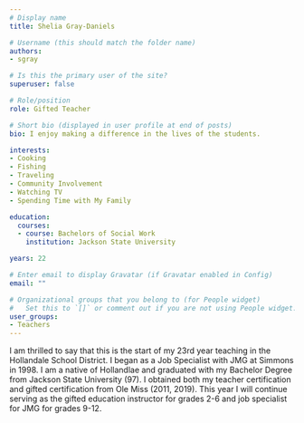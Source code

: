 ```yaml
---
# Display name
title: Shelia Gray-Daniels

# Username (this should match the folder name)
authors:
- sgray

# Is this the primary user of the site?
superuser: false

# Role/position
role: Gifted Teacher

# Short bio (displayed in user profile at end of posts)
bio: I enjoy making a difference in the lives of the students.

interests:
- Cooking
- Fishing
- Traveling
- Community Involvement
- Watching TV
- Spending Time with My Family

education:
  courses:
  - course: Bachelors of Social Work
    institution: Jackson State University

years: 22

# Enter email to display Gravatar (if Gravatar enabled in Config)
email: ""

# Organizational groups that you belong to (for People widget)
#   Set this to `[]` or comment out if you are not using People widget.
user_groups:
- Teachers
---
```


I am thrilled to say that this is the start of my 23rd year teaching in the Hollandale School District. I began as a Job Specialist with JMG at Simmons in 1998. I am a native of Hollandlae and graduated with my Bachelor Degree from Jackson State University (97). I obtained both my teacher certification and gifted certification  from Ole Miss (2011, 2019). This year I will continue serving as the gifted education instructor for grades 2-6 and job specialist for JMG for grades 9-12. 
